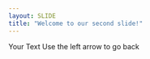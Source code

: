 ```yaml
---
layout: SLIDE
title: "Welcome to our second slide!"
---
```

Your Text
Use the left arrow to go back
